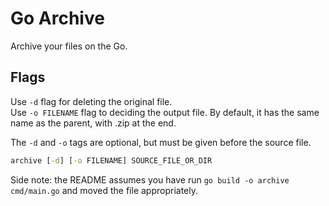 # Go Archive

Archive your files on the Go.

## Flags

Use `-d` flag for deleting the original file.  
Use `-o FILENAME` flag to deciding the output file. By default, it has the same name as the parent, with .zip at the end.

The `-d` and `-o` tags are optional, but must be given before the source file.  

```cmd
archive [-d] [-o FILENAME] SOURCE_FILE_OR_DIR
```

Side note: the README assumes you have run `go build -o archive cmd/main.go` and moved the file appropriately.
